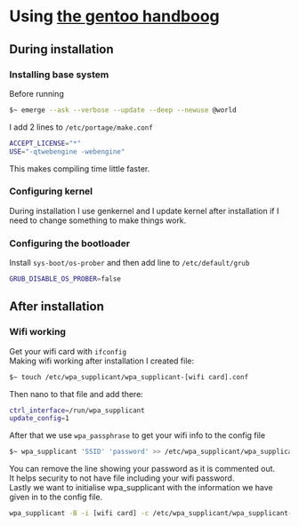 # Using [the gentoo handboog](https://wiki.gentoo.org/wiki/Handbook:Main_Page) 
## During installation
### Installing base system
Before running
```bash
$~ emerge --ask --verbose --update --deep --newuse @world
```
I add 2 lines to `/etc/portage/make.conf`  
```bash
ACCEPT_LICENSE="*"
USE="-qtwebengine -webengine"
```
This makes compiling time little faster.  
### Configuring kernel
During installation I use genkernel and I update kernel after installation if I need to change something to make things work.  
### Configuring the bootloader
Install `sys-boot/os-prober` and then add line to `/etc/default/grub`  
```bash
GRUB_DISABLE_OS_PROBER=false
```
## After installation  
### Wifi working
Get your wifi card with `ifconfig`  
Making wifi working after installation I created file:  
```bash
$~ touch /etc/wpa_supplicant/wpa_supplicant-[wifi card].conf
```
Then nano to that file and add there:
```bash
ctrl_interface=/run/wpa_supplicant
update_config=1
```
After that we use `wpa_passphrase` to get your wifi info to the config file
```bash
$~ wpa_supplicant 'SSID' 'password' >> /etc/wpa_supplicant/wpa_supplicant-[wifi card].conf
```
You can remove the line showing your password as it is commented out.  
It helps security to not have file including your wifi password.  
Lastly we want to initialise wpa_supplicant with the information we have given in to the config file.
```bash
wpa_supplicant -B -i [wifi card] -c /etc/wpa_supplicant/wpa_supplicant-[wifi card].conf
```
